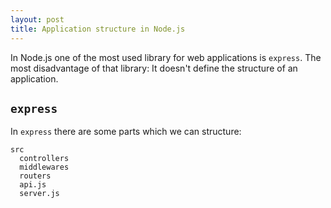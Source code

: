 ```yaml
---
layout: post
title: Application structure in Node.js
---
```


In Node.js one of the most used library for web applications is `express`. The most disadvantage of that library: It doesn't define the structure of an application.
<!--more-->

## `express`

In `express` there are some parts which we can structure:

```
src
  controllers
  middlewares
  routers
  api.js
  server.js
```
